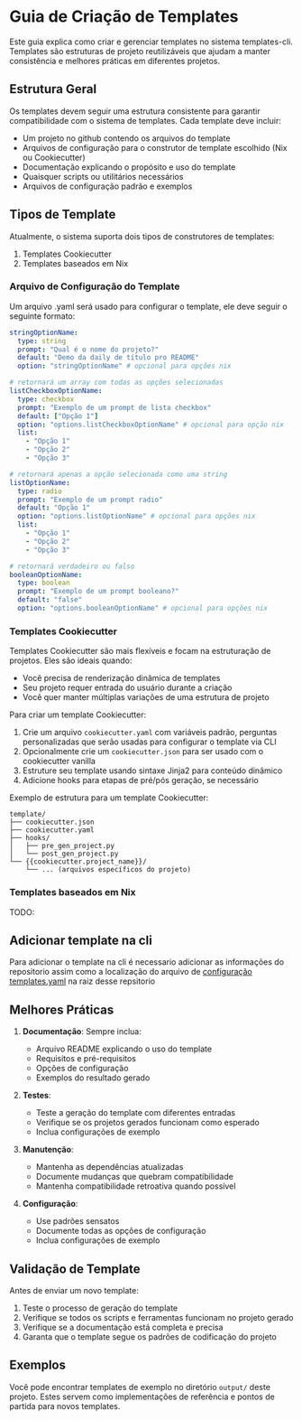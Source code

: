 # Guia de Criação de Templates

Este guia explica como criar e gerenciar templates no sistema templates-cli. Templates são estruturas de projeto reutilizáveis que ajudam a manter consistência e melhores práticas em diferentes projetos.

## Estrutura Geral

Os templates devem seguir uma estrutura consistente para garantir compatibilidade com o sistema de templates. Cada template deve incluir:

- Um projeto no github contendo os arquivos do template
- Arquivos de configuração para o construtor de template escolhido (Nix ou Cookiecutter)
- Documentação explicando o propósito e uso do template
- Quaisquer scripts ou utilitários necessários
- Arquivos de configuração padrão e exemplos

## Tipos de Template

Atualmente, o sistema suporta dois tipos de construtores de templates:

1. Templates Cookiecutter
2. Templates baseados em Nix


### Arquivo de Configuração do Template

Um arquivo .yaml será usado para configurar o template, ele deve seguir o seguinte formato:

```yaml
stringOptionName:
  type: string
  prompt: "Qual é o nome do projeto?"
  default: "Demo da daily de título pro README"
  option: "stringOptionName" # opcional para opções nix

# retornará um array com todas as opções selecionadas
listCheckboxOptionName:
  type: checkbox
  prompt: "Exemplo de um prompt de lista checkbox"
  default: ["Opção 1"]
  option: "options.listCheckboxOptionName" # opcional para opção nix
  list:
    - "Opção 1"
    - "Opção 2"
    - "Opção 3"

# retornará apenas a opção selecionada como uma string
listOptionName:
  type: radio
  prompt: "Exemplo de um prompt radio"
  default: "Opção 1"
  option: "options.listOptionName" # opcional para opções nix
  list:
    - "Opção 1"
    - "Opção 2"
    - "Opção 3"

# retornará verdadeiro ou falso
booleanOptionName:
  type: boolean
  prompt: "Exemplo de um prompt booleano?"
  default: "false"
  option: "options.booleanOptionName" # opcional para opções nix
```


### Templates Cookiecutter

Templates Cookiecutter são mais flexíveis e focam na estruturação de projetos. Eles são ideais quando:

- Você precisa de renderização dinâmica de templates
- Seu projeto requer entrada do usuário durante a criação
- Você quer manter múltiplas variações de uma estrutura de projeto

Para criar um template Cookiecutter:

1. Crie um arquivo `cookiecutter.yaml` com variáveis padrão, perguntas personalizadas que serão usadas para configurar o template via CLI
2. Opcionalmente crie um `cookiecutter.json` para ser usado com o cookiecutter vanilla
3. Estruture seu template usando sintaxe Jinja2 para conteúdo dinâmico
4. Adicione hooks para etapas de pré/pós geração, se necessário

Exemplo de estrutura para um template Cookiecutter:
```
template/
├── cookiecutter.json
├── cookiecutter.yaml
├── hooks/
│   ├── pre_gen_project.py
│   └── post_gen_project.py
└── {{cookiecutter.project_name}}/
    └── ... (arquivos específicos do projeto)
```

### Templates baseados em Nix

TODO:



## Adicionar template na cli

Para adicionar o template na cli é necessario adicionar as informações do repositorio assim como a localização do arquivo de [configuração templates.yaml](../templates.yaml) na raiz desse repsitorio

## Melhores Práticas

1. **Documentação**: Sempre inclua:
   - Arquivo README explicando o uso do template
   - Requisitos e pré-requisitos
   - Opções de configuração
   - Exemplos do resultado gerado

2. **Testes**:
   - Teste a geração do template com diferentes entradas
   - Verifique se os projetos gerados funcionam como esperado
   - Inclua configurações de exemplo

3. **Manutenção**:
   - Mantenha as dependências atualizadas
   - Documente mudanças que quebram compatibilidade
   - Mantenha compatibilidade retroativa quando possível

4. **Configuração**:
   - Use padrões sensatos
   - Documente todas as opções de configuração
   - Inclua configurações de exemplo

## Validação de Template

Antes de enviar um novo template:

1. Teste o processo de geração do template
2. Verifique se todos os scripts e ferramentas funcionam no projeto gerado
3. Verifique se a documentação está completa e precisa
4. Garanta que o template segue os padrões de codificação do projeto

## Exemplos

Você pode encontrar templates de exemplo no diretório `output/` deste projeto. Estes servem como implementações de referência e pontos de partida para novos templates.